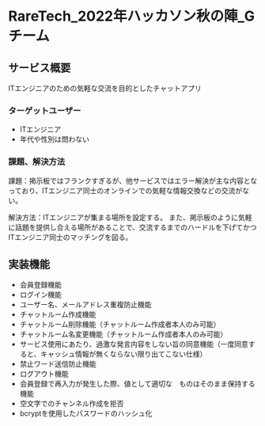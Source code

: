 # RareTech_2022年ハッカソン秋の陣_Gチーム

## サービス概要
ITエンジニアのための気軽な交流を目的としたチャットアプリ

### ターゲットユーザー
- ITエンジニア
- 年代や性別は問わない

### 課題、解決方法
課題：掲示板ではフランクすぎるが、他サービスではエラー解決が主な内容となっており、ITエンジニア同士のオンラインでの気軽な情報交換などの交流がない。

解決方法：ITエンジニアが集まる場所を設定する。
また、掲示板のように気軽に話題を提供し合える場所があることで、交流するまでのハードルを下げてかつITエンジニア同士のマッチングを図る。

## 実装機能
- 会員登録機能
- ログイン機能
- ユーザー名、メールアドレス重複防止機能
- チャットルーム作成機能
- チャットルーム削除機能（チャットルーム作成者本人のみ可能）
- チャットルーム名変更機能（チャットルーム作成者本人のみ可能）
- サービス使用にあたり、過激な発言内容をしない旨の同意機能（一度同意すると、キャッシュ情報が無くならない限り出てこない仕様）
- 禁止ワード送信防止機能
- ログアウト機能
- 会員登録で再入力が発生した際、値として適切な　ものはそのまま保持する機能
- 空文字でのチャンネル作成を拒否
- bcryptを使用したパスワードのハッシュ化
